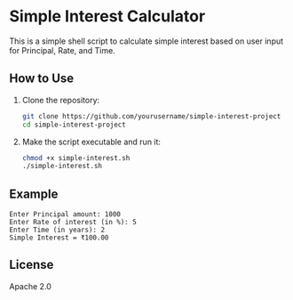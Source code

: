 # Simple Interest Calculator

This is a simple shell script to calculate simple interest based on user input for Principal, Rate, and Time.

## How to Use

1. Clone the repository:
   ```bash
   git clone https://github.com/yourusername/simple-interest-project
   cd simple-interest-project
   ```

2. Make the script executable and run it:
   ```bash
   chmod +x simple-interest.sh
   ./simple-interest.sh
   ```

## Example

```
Enter Principal amount: 1000
Enter Rate of interest (in %): 5
Enter Time (in years): 2
Simple Interest = ₹100.00
```

## License

Apache 2.0
